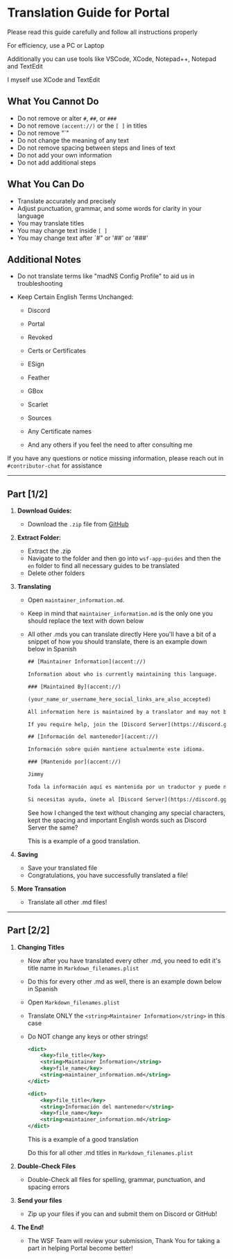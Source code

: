 # Translation Guide for Portal

Please read this guide carefully and follow all instructions properly

For efficiency, use a PC or Laptop

Additionally you can use tools like VSCode, XCode, Notepad++, Notepad and TextEdit

I myself use XCode and TextEdit

## What You **Cannot** Do
- Do not remove or alter `#`, `##`, or `###`
- Do not remove `(accent://)` or the `[ ]` in titles
- Do not remove "`"
- Do not change the meaning of any text
- Do not remove spacing between steps and lines of text
- Do not add your own information
- Do not add additional steps

## What You **Can** Do
- Translate accurately and precisely
- Adjust punctuation, grammar, and some words for clarity in your language
- You may translate titles
- You may change text inside `[ ]`
- You may change text after `#" or '##' or '###'

## Additional Notes
- Do not translate terms like "madNS Config Profile" to aid us in troubleshooting
  
- Keep Certain English Terms Unchanged:
  - Discord
  - Portal
  - Revoked
  - Certs or Certificates
  - ESign
  - Feather
  - GBox
  - Scarlet
  - Sources
  - Any Certificate names
    
  - And any others if you feel the need to after consulting me

If you have any questions or notice missing information, please reach out in `#contributor-chat` for assistance

---

## Part [1/2]

1. **Download Guides:**
   - Download the `.zip` file from [GitHub](https://github.com/WhySooooFurious/Ultimate-Sideloading-Guide/archive/refs/heads/main.zip)

2. **Extract Folder:**
   - Extract the .zip
   - Navigate to the folder and then go into `wsf-app-guides` and then the `en` folder to find all necessary guides to be translated
   - Delete other folders
     
3. **Translating**
   - Open `maintainer_information.md`.
   - Keep in mind that `maintainer_information.md` is the only one you should replace the text with down below
   - All other .mds you can translate directly
     Here you'll have a bit of a snippet of how you should translate, there is an example down below in Spanish
     
   
     ```xml
     ## [Maintainer Information](accent://)

     Information about who is currently maintaining this language.

     ### [Maintained By](accent://)

     (your_name_or_username_here_social_links_are_also_accepted)

     All information here is maintained by a translator and may not be accurate or up to date.

     If you require help, join the [Discord Server](https://discord.gg/wsf)
     ```
    
     ```xml
     ## [Información del mantenedor](accent://)

     Información sobre quién mantiene actualmente este idioma.

     ### [Mantenido por](accent://)

     Jimmy

     Toda la información aquí es mantenida por un traductor y puede no ser precisa o no estar actualizada.

     Si necesitas ayuda, únete al [Discord Server](https://discord.gg/wsf)
     ```

     See how I changed the text without changing any special characters, kept the spacing and important English words such as Discord Server the same?
     
     This is a example of a good translation.

5. **Saving**
   - Save your translated file
   - Congratulations, you have successfully translated a file!
     
6. **More Transation**
   - Translate all other .md files!

---

## Part [2/2]

1. **Changing Titles**
   
   - Now after you have translated every other .md, you need to edit it's title name in  `Markdown_filenames.plist`
   - Do this for every other .md as well, there is an example down below in Spanish
   
   - Open `Markdown_filenames.plist`
  
   - Translate ONLY the `<string>Maintainer Information</string>` in this case
   - Do NOT change any keys or other strings!
     
     ```xml
     <dict>
         <key>file_title</key>
         <string>Maintainer Information</string>
         <key>file_name</key>
         <string>maintainer_information.md</string>
     </dict>
     ```
     ```xml
     <dict>
         <key>file_title</key>
         <string>Información del mantenedor</string>
         <key>file_name</key>
         <string>maintainer_information.md</string>
     </dict>
     ```
     
     This is a example of a good translation
    
     Do this for all other .md titles in `Markdown_filenames.plist`

2. **Double-Check Files**
   
   - Double-Check all files for spelling, grammar, punctuation, and spacing errors

3. **Send your files**
   
   - Zip up your files if you can and submit them on Discord or GitHub!

4. **The End!**
   
   - The WSF Team will review your submission, Thank You for taking a part in helping Portal become better!
